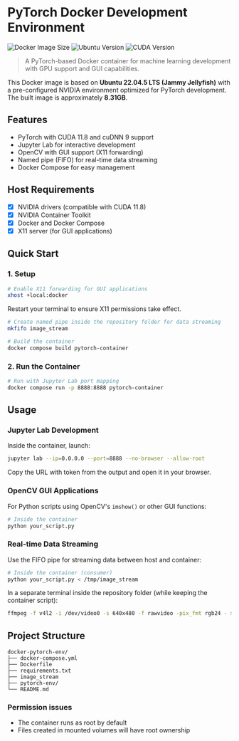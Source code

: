 # PyTorch Docker Development Environment

![Docker Image Size](https://img.shields.io/badge/Image%20Size-8.31GB-blue?)
![Ubuntu Version](https://img.shields.io/badge/Ubuntu-22.04.5%20LTS-orange?)
![CUDA Version](https://img.shields.io/badge/CUDA-11.8-76B900?)

> A PyTorch-based Docker container for machine learning development with GPU support and GUI capabilities.

This Docker image is based on **Ubuntu 22.04.5 LTS (Jammy Jellyfish)** with a pre-configured NVIDIA environment optimized for PyTorch development. The built image is approximately **8.31GB**.

## Features
- PyTorch with CUDA 11.8 and cuDNN 9 support
- Jupyter Lab for interactive development
- OpenCV with GUI support (X11 forwarding)
- Named pipe (FIFO) for real-time data streaming
- Docker Compose for easy management

## Host Requirements
- [x] NVIDIA drivers (compatible with CUDA 11.8)
- [x] NVIDIA Container Toolkit
- [x] Docker and Docker Compose
- [x] X11 server (for GUI applications)

## Quick Start

### 1. Setup
```bash
# Enable X11 forwarding for GUI applications
xhost +local:docker
```
Restart your terminal to ensure X11 permissions take effect.

```bash
# Create named pipe inside the repository folder for data streaming
mkfifo image_stream

# Build the container
docker compose build pytorch-container
```

### 2. Run the Container
```bash
# Run with Jupyter Lab port mapping
docker compose run -p 8888:8888 pytorch-container
```

## Usage

### Jupyter Lab Development
Inside the container, launch:
```bash
jupyter lab --ip=0.0.0.0 --port=8888 --no-browser --allow-root
```
Copy the URL with token from the output and open it in your browser.

### OpenCV GUI Applications
For Python scripts using OpenCV's `imshow()` or other GUI functions:
```bash
# Inside the container
python your_script.py
```

### Real-time Data Streaming
Use the FIFO pipe for streaming data between host and container:
```bash
# Inside the container (consumer)
python your_script.py < /tmp/image_stream
```
In a separate terminal inside the repository folder (while keeping the container script):
```bash
ffmpeg -f v4l2 -i /dev/video0 -s 640x480 -f rawvideo -pix_fmt rgb24 - > image_stream
```

## Project Structure
```
docker-pytorch-env/
├── docker-compose.yml
├── Dockerfile
├── requirements.txt
├── image_stream         
├── pytorch-env/       
└── README.md
```

### Permission issues
- The container runs as root by default
- Files created in mounted volumes will have root ownership
